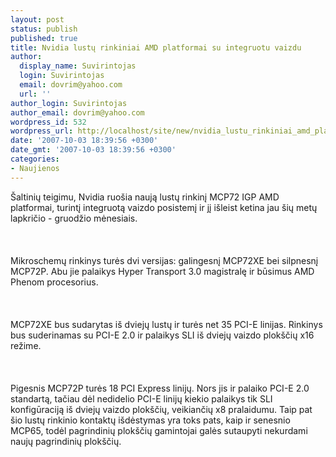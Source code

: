 ```yaml
---
layout: post
status: publish
published: true
title: Nvidia lustų rinkiniai AMD platformai su integruotu vaizdu
author:
  display_name: Suvirintojas
  login: Suvirintojas
  email: dovrim@yahoo.com
  url: ''
author_login: Suvirintojas
author_email: dovrim@yahoo.com
wordpress_id: 532
wordpress_url: http://localhost/site/new/nvidia_lustu_rinkiniai_amd_platformai_su_integruotu_vaizdu/
date: '2007-10-03 18:39:56 +0300'
date_gmt: '2007-10-03 18:39:56 +0300'
categories:
- Naujienos
---
```

<p>Šaltinių teigimu, Nvidia ruošia naują lustų rinkinį MCP72 IGP AMD platformai, turintį integruotą vaizdo posistemį ir jį išleist ketina jau šių metų lapkričio - gruodžio mėnesiais.<br />
<br><br />
<br>Mikroschemų rinkinys turės dvi versijas: galingesnį MCP72XE bei silpnesnį MCP72P. Abu jie palaikys Hyper Transport 3.0 magistralę ir būsimus AMD Phenom procesorius.<br />
<br><br />
<br>MCP72XE bus sudarytas iš dviejų lustų ir turės net 35 PCI-E linijas. Rinkinys bus suderinamas su PCI-E 2.0 ir palaikys SLI iš dviejų vaizdo plokščių x16 režime.<br />
<br><br />
<br>Pigesnis MCP72P turės 18 PCI Express linijų. Nors jis ir palaiko PCI-E 2.0 standartą, tačiau dėl nedidelio PCI-E linijų kiekio palaikys tik SLI konfigūraciją iš dviejų vaizdo plokščių, veikiančių x8 pralaidumu. Taip pat šio lustų rinkinio kontaktų išdėstymas yra toks pats, kaip ir senesnio MCP65, todėl pagrindinių plokščių gamintojai galės sutaupyti nekurdami naujų pagrindinių plokščių.</p>
